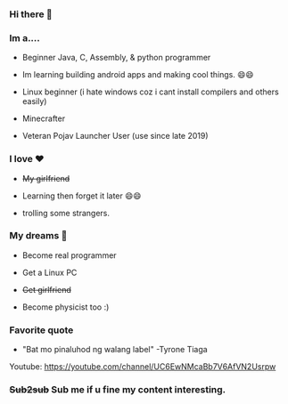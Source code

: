 ### Hi there 👋
 
### Im a....

 - Beginner Java, C, Assembly, & python programmer

 - Im learning building android apps and making cool things. 😄😄

 - Linux beginner (i hate windows coz i cant install compilers and others easily)
 
 - Minecrafter

 - Veteran Pojav Launcher User (use since late 2019)

### I love ♥
 - ~~My girlfriend~~
 
 - Learning then forget it later 😄😄

 - trolling some strangers.

### My dreams 🥂
 - Become real programmer

 - Get a Linux PC

 - ~~Get girlfriend~~

 - Become physicist too :)
### Favorite quote
 - "Bat mo pinaluhod ng walang label" -Tyrone Tiaga

Youtube: https://youtube.com/channel/UC6EwNMcaBb7V6AfVN2Usrpw

### ~~Sub2sub~~ Sub me if u fine my content interesting.
